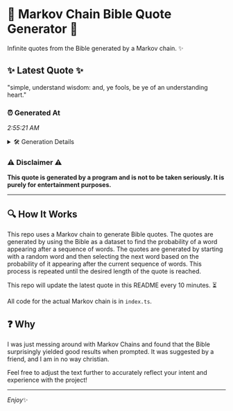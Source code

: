 # 📖 Markov Chain Bible Quote Generator 📖

Infinite quotes from the Bible generated by a Markov chain. ✨

## ✨ Latest Quote ✨
"simple, understand wisdom: and, ye fools, be ye of an understanding heart."

### ⏰ Generated At
*2:55:21 AM*

<details>
    <summary>🛠️ Generation Details</summary>
    <p>
        <strong>🌱 Seed:</strong> simple,<br>
        <strong>🔄 Iterations:</strong> 11<br>
        <strong>📜 Context History:</strong><br>[ simple, ]: understand<br>[ simple,, understand ]: wisdom:<br>[ simple,, understand, wisdom: ]: and,<br>[ simple,, understand, wisdom:, and, ]: ye<br>[ simple,, understand, wisdom:, and,, ye ]: fools,<br>[ simple,, understand, wisdom:, and,, ye, fools, ]: be<br>[ understand, wisdom:, and,, ye, fools,, be ]: ye<br>[ wisdom:, and,, ye, fools,, be, ye ]: of<br>[ and,, ye, fools,, be, ye, of ]: an<br>[ ye, fools,, be, ye, of, an ]: understanding<br>[ fools,, be, ye, of, an, understanding ]: heart.<br>
    </p>
</details>

### ⚠️ Disclaimer ⚠️
**This quote is generated by a program and is not to be taken seriously. It is purely for entertainment purposes.**

---

## 🔍 How It Works

This repo uses a Markov chain to generate Bible quotes. The quotes are generated by using the Bible as a dataset to find the probability of a word appearing after a sequence of words. The quotes are generated by starting with a random word and then selecting the next word based on the probability of it appearing after the current sequence of words. This process is repeated until the desired length of the quote is reached.

This repo will update the latest quote in this README every 10 minutes. ⏳

All code for the actual Markov chain is in `index.ts`.

## ❓ Why

I was just messing around with Markov Chains and found that the Bible surprisingly yielded good results when prompted. 
It was suggested by a friend, and I am in no way christian.

Feel free to adjust the text further to accurately reflect your intent and experience with the project!

---

*Enjoy*✨
